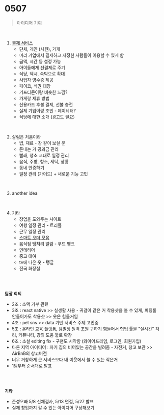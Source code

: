 <h1>0507</h1>

> 아이디어 기획

<br/>

1. <u>결제 서비스</u>
   * 단체, 개인 (사원), 가게
   * 미리 기업에서 결제하고 지정한 사람들이 이용할 수 있게 함
   * 금액, 시간 등 설정 가능
   * 아이들에게 선결제로 주기
   * 식당, 택시, 숙박으로 확대
   * 사업자 영수증 제공
   * 페이코,  식권 대장
   * 기프티콘이랑 비슷한 느낌?
   * 가게랑 제휴 방법
   * 신용카드 후불 결제, 선불 충전
   * 실제 기업이랑 조인 -  페이레터?
   * 식당에 대한 소개 (광고도 필요)

<br/>

2. 살림은 처음이라
   * 밥, 재료 - 장 같이 보실 분
   * 돈내는 거 공과금 관리 
   * 빨래, 청소 교대로 일정 관리
   * 음식, 주방, 청소, 세탁, 상황
   * 동네 인증하기
   * 일정 관리 (가이드) + 새로운 기능 고민

<br/>

3. another idea

<br/>

4. 기타
   * 창업을 도와주는 사이트
   * 여행 일정 관리 - 트리플
   * 근무 일정 관리
   * <u>스마트 오더 모음</u>
   * 음식점 땡처리 알람 - 푸드 뱅크
   * 인테리어
   * 중고 대여
   * tv에 나온 옷 - 탱글
   * 전국 화장실

<br/><br/>

**팀장 회의**

* 2조 : 소액 기부 관련
* 3조 : react native >> 실생활 사용 - 귀걸이 같은 거 착용샷을 볼 수 있게, 피팅룸 안들어가도 착용샷 >> 옷은 힘들거임
* 4조 : pet sns >> data 기반 서비스 주제 고민중
* 5조 : 온라인 교육 플랫폼, 팀빌딩 원격 조원 구하기 힘들어서 협업 툴을 "실시간" 처리, 커뮤니티, 강의 도움 툴로 확장
* 6조 : 소설 editing fix - 구현도 시작함 (와이어프레임, 로그인, 회원가입)
* 다른 지역 아이디어 : 자기 집의 비어있는 공간을 빌려줌 - 자전거, 창고 보관 >> AirBnB의 창고버전
* 너무 거창하게 큰 서비스보다 내 이웃에서 쓸 수 있는 작은거
* 1팀부터 순서대로 발표

<br/><br/>

**기타**

* 준성오빠 5/8 신체검사, 5/13 면접, 5/27 발표
* 실제 창업까지 갈 수 있는 아이디어 구상해보기